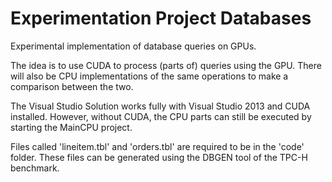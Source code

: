 # Experimentation Project Databases

Experimental implementation of database queries on GPUs. 

The idea is to use CUDA to process (parts of) queries using the GPU. There will also be CPU implementations of the same operations to make a comparison between the two.

The Visual Studio Solution works fully with Visual Studio 2013 and CUDA installed. However, without CUDA, the CPU parts can still be executed by starting the MainCPU project.

Files called 'lineitem.tbl' and 'orders.tbl' are required to be in the 'code' folder. These files can be generated using the DBGEN tool of the TPC-H benchmark.
